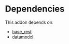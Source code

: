 # Dependencies

This addon depends on:

- [base_rest](../../../../odoo-bringout-oca-rest-framework-base_rest)
- [datamodel](../../../../odoo-bringout-oca-rest-framework-datamodel)
